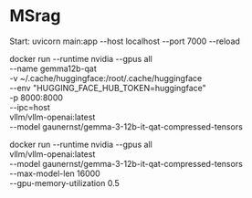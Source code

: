 # MSrag


Start: 
uvicorn main:app --host localhost --port 7000 --reload


docker run --runtime nvidia --gpus all \
    --name gemma12b-qat \
    -v ~/.cache/huggingface:/root/.cache/huggingface \
    --env "HUGGING_FACE_HUB_TOKEN=huggingface" \
    -p 8000:8000 \
    --ipc=host \
    vllm/vllm-openai:latest \
    --model gaunernst/gemma-3-12b-it-qat-compressed-tensors


docker run --runtime nvidia --gpus all \
    vllm/vllm-openai:latest \
    --model gaunernst/gemma-3-12b-it-qat-compressed-tensors \
    --max-model-len 16000  \
    --gpu-memory-utilization 0.5  